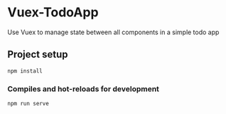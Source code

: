 # Vuex-TodoApp
Use Vuex to manage state between all components in a simple todo app

## Project setup
```
npm install
```

### Compiles and hot-reloads for development
```
npm run serve
```


